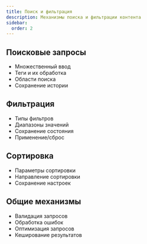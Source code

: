```yaml
---
title: Поиск и фильтрация
description: Механизмы поиска и фильтрации контента
sidebar:
  order: 2
---
```


## Поисковые запросы
- Множественный ввод
- Теги и их обработка
- Области поиска
- Сохранение истории

## Фильтрация
- Типы фильтров
- Диапазоны значений
- Сохранение состояния
- Применение/сброс

## Сортировка
- Параметры сортировки
- Направление сортировки
- Сохранение настроек

## Общие механизмы
- Валидация запросов
- Обработка ошибок
- Оптимизация запросов
- Кеширование результатов
